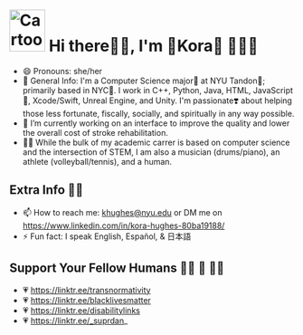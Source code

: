 <!--  hi <3  -->
# <img src="https://c10.patreonusercontent.com/3/eyJ3IjoyMDB9/patreon-media/p/user/19588559/5f68b8a906c54f0ea746be8eade365b2/4.jpg?token-time=2145916800&token-hash=QWJkm1F3b4VoRiXiPqNCFLTHRhBWqCxcV5-WjiGM-rI%3D" width=63 height=74 alt="Cartoon Of Me"> Hi there👋🏽, I'm 🌸Kora🌸 👩🏽‍💻 
- 😄 Pronouns: she/her
- 💬 General Info: I'm a Computer Science major🧠 at NYU Tandon💜; primarily based in NYC🌃. I work in C++, Python, Java, HTML, JavaScript📝, Xcode/Swift, Unreal Engine, and Unity. I'm passionate❣️ about helping those less fortunate, fiscally, socially, and spiritually in any way possible.
- 🔭 I’m currently working on an interface to improve the quality and lower the overall cost of stroke rehabilitation.
- ✍🏽 While the bulk of my academic carrer is based on computer science and the intersection of STEM, I am also a musician (drums/piano), an athlete (volleyball/tennis), and a human.
## Extra Info 💁🏽
- 📫 How to reach me: khughes@nyu.edu or DM me on https://www.linkedin.com/in/kora-hughes-80ba19188/
- ⚡ Fun fact: I speak English, Español, & 日本語
## Support Your Fellow Humans 🏳️‍🌈 🤎 🏳️‍⚧️
- 💗 https://linktr.ee/transnormativity
- 💗 https://linktr.ee/blacklivesmatter
- 💗 https://linktr.ee/disabilitylinks
- 💗 https://linktr.ee/_suprdan_
